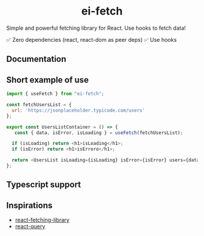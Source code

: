 <h1 align="center">ei-fetch</h1>
<p>
  Simple and powerful fetching library for React. Use hooks to fetch data!
</p>
 

✅ Zero dependencies (react, react-dom as peer deps) 
✅ Use hooks  

## Documentation

## Short example of use

```js
import { useFetch } from "ei-fetch";

const fetchUsersList = {
  url: 'https://jsonplaceholder.typicode.com/users'
};

export const UsersListContainer = () => {
   const { data, isError, isLoading } = useFetch(fetchUsersList);

  if (isLoading) return <h1>isLoading</h1>;
  if (isError) return <h1>isErroro</h1>;

  return <UsersList isLoading={isLoading} isError={isError} users={data} />;
};
```

## Typescript support


## Inspirations

- [react-fetching-library](https://github.com/marcin-piela/react-fetching-library)
- [react-query](https://github.com/tannerlinsley/react-query)
